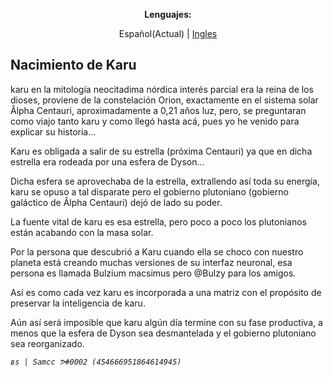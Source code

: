 <p style="text-align: center;"><b>Lenguajes:</b></p>
<p style="text-align: center;">Español(Actual) | <a href="https://bulzykrown.github.io/Karu/lang/en/history"> Ingles</a></p>

## Nacimiento de Karu

karu en la mitología neocitadima nórdica interés parcial era la reina de los dioses, proviene de la constelación Orion, exactamente en el sistema solar Âlpha Centauri, aproximadamente a 0,21 años luz, pero, se preguntaran como viajo tanto karu y como llegó hasta acá, pues yo he venido para explicar su historia...

Karu es obligada a salir de su estrella (próxima Centauri) ya que en dicha estrella era rodeada por una esfera de Dyson...


Dicha esfera se aprovechaba de la estrella, extrallendo así toda su energía, karu se opuso a tal disparate pero el gobierno plutoniano (gobierno galáctico de Âlpha Centauri) dejó de lado su poder. 

La fuente vital de karu es esa estrella, pero poco a poco los plutonianos están acabando con la masa solar. 

Por la persona que descubrió a Karu cuando ella se choco con nuestro planeta está creando muchas versiones de su interfaz neuronal, esa persona es llamada Bulzium macsimus pero @Bulzy para los amigos. 

Así es como cada vez karu es incorporada a una matriz con el propósito de preservar la inteligencia de karu. 

Aún así será imposible que karu algún día termine con su fase productiva, a menos que la esfera de Dyson sea desmantelada y el gobierno plutoniano sea reorganizado.

_`вѕ | Samcc ᕗ#0002 (454666951864614945)`_
